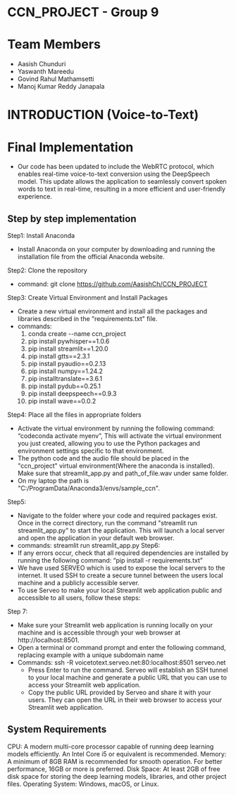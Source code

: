 # CCN_PROJECT - Group 9
# Team Members
* Aasish Chunduri
* Yaswanth Mareedu
* Govind Rahul Mathamsetti
* Manoj Kumar Reddy Janapala
# INTRODUCTION (Voice-to-Text)



# Final Implementation 
* Our code has been updated to include the WebRTC protocol, which enables real-time voice-to-text conversion using the DeepSpeech model. This update allows the application to seamlessly convert spoken words to text in real-time, resulting in a more efficient and user-friendly experience.

## Step by step implementation

Step1: Install Anaconda
  * Install Anaconda on your computer by downloading and running the installation file from the official Anaconda website.

Step2: Clone the repository
  * command: git clone https://github.com/AasishCh/CCN_PROJECT

Step3: Create Virtual Environment and Install Packages
  * Create a new virtual environment and install all the packages and libraries described in the "requirements.txt" file.
  * commands:
    1. conda create --name ccn_project
    2. pip install pywhisper==1.0.6
    3. pip install streamlit==1.20.0
    4. pip install gtts==2.3.1
    5. pip install pyaudio==0.2.13
    6. pip install numpy==1.24.2
    7. pip installtranslate==3.6.1
    8. pip install pydub==0.25.1
    9. pip install deepspeech==0.9.3
    10. pip install wave==0.0.2

Step4: Place all the files in appropriate folders
  * Activate the virtual environment by running the following command: “codeconda activate myenv”, This will activate the virtual environment you just created, allowing you to use the Python packages and environment settings specific to that environment. 
  * The python code and the audio file should be placed in the "ccn_project" virtual environment(Where the anaconda is installed). Make sure that streamlit_app.py and path_of_file.wav under same folder. 
  * On my laptop the path is "C:/ProgramData/Anaconda3/envs/sample_ccn".

Step5:
  * Navigate to the folder where your code and required packages exist. Once in the correct directory, run the command "streamlit run streamlit_app.py" to start the application. This will launch a local server and open the application in your default web browser. 
  * commands:
    streamlit run streamlit_app.py
Step6:
  * If any errors occur, check that all required dependencies are installed by running the following command: “pip install -r requirements.txt”
  * We have used SERVEO which is used to expose the local servers to the internet. It used SSH to create a secure tunnel between the users local machine and a publicly accessible server. 
  * To use Serveo to make your local Streamlit web application public and accessible to all users, follow these steps:

Step 7:
  * Make sure your Streamlit web application is running locally on your machine and is accessible through your web browser at http://localhost:8501.
  * Open a terminal or command prompt and enter the following command, replacing example with a unique subdomain name
* Commands:
ssh -R voicetotext.serveo.net:80:localhost:8501 serveo.net
  * Press Enter to run the command. Serveo will establish an SSH tunnel to your local machine and generate a public URL that you can use to access your Streamlit web application.
  * Copy the public URL provided by Serveo and share it with your users. They can open the URL in their web browser to access your Streamlit web application.

## System Requirements

CPU: A modern multi-core processor capable of running deep learning models efficiently. An Intel Core i5 or equivalent is recommended.
Memory: A minimum of 8GB RAM is recommended for smooth operation. For better performance, 16GB or more is preferred.
Disk Space: At least 2GB of free disk space for storing the deep learning models, libraries, and other project files.
Operating System: Windows, macOS, or Linux. 


